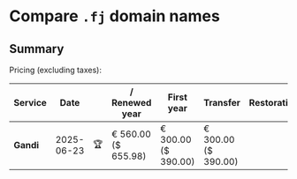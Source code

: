 # Compare `.fj` domain names

## Summary

Pricing (excluding taxes):

| Service | Date |  | / Renewed year | First year | Transfer | Restoration |
|--|--|--|--|--|--|--|
| **Gandi** | 2025-06-23 | 🏆 | € 560.00<br>($ 655.98) | € 300.00<br>($ 390.00) | € 300.00<br>($ 390.00) |  |

